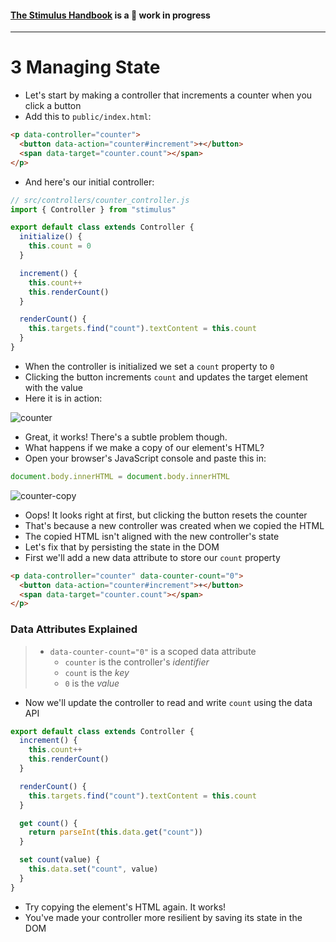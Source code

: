 #### [The Stimulus Handbook](README.md) is a 🚧 work in progress

---

# 3 Managing State

* Let's start by making a controller that increments a counter when you click a button
* Add this to `public/index.html`:

```html
<p data-controller="counter">
  <button data-action="counter#increment">+</button>
  <span data-target="counter.count"></span>
</p>
```

* And here's our initial controller:

```js
// src/controllers/counter_controller.js
import { Controller } from "stimulus"

export default class extends Controller {
  initialize() {
    this.count = 0
  }

  increment() {
    this.count++
    this.renderCount()
  }

  renderCount() {
    this.targets.find("count").textContent = this.count
  }
}
```

* When the controller is initialized we set a `count` property to `0`
* Clicking the button increments `count` and updates the target element with the value
* Here it is in action:

![counter](https://user-images.githubusercontent.com/5355/34276147-1c20f558-e66e-11e7-9ae1-8ed731c65c16.gif)

* Great, it works! There's a subtle problem though.
* What happens if we make a copy of our element's HTML?
* Open your browser's JavaScript console and paste this in:

```js
document.body.innerHTML = document.body.innerHTML
```

![counter-copy](https://user-images.githubusercontent.com/5355/34276158-250cff9a-e66e-11e7-886f-5d62a74bce41.gif)

* Oops! It looks right at first, but clicking the button resets the counter
* That's because a new controller was created when we copied the HTML
* The copied HTML isn't aligned with the new controller's state
* Let's fix that by persisting the state in the DOM
* First we'll add a new data attribute to store our `count` property

```html
<p data-controller="counter" data-counter-count="0">
  <button data-action="counter#increment">+</button>
  <span data-target="counter.count"></span>
</p>
```

### Data Attributes Explained

> * `data-counter-count="0"` is a scoped data attribute
>   * `counter` is the controller's _identifier_
>   * `count` is the _key_
>   * `0` is the _value_

* Now we'll update the controller to read and write `count` using the data API

```js
export default class extends Controller {
  increment() {
    this.count++
    this.renderCount()
  }

  renderCount() {
    this.targets.find("count").textContent = this.count
  }

  get count() {
    return parseInt(this.data.get("count"))
  }

  set count(value) {
    this.data.set("count", value)
  }
}
```

* Try copying the element's HTML again. It works!
* You've made your controller more resilient by saving its state in the DOM
